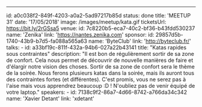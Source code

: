 ---

id: a0c038f2-849f-4203-a0a2-5ad97217b85d
status: done
title: 'MEETUP 31'
date: '17/05/2018'
image: /images/meetup/kata.gif
ticketsUrl: https://bit.ly/2rGSsa5
venue:
id: 7c8220b5-eca7-40c2-bf36-b43fdd530237
name: 'Zenika'
link: 'https://nantes.zenika.com'
sponsor:
id: 29857d5b-1740-43b9-b7d5-fa088a565a63
name: 'ByteClub'
link: 'http://byteclub.fr/'
talks: -
id: a33bf19c-811f-432a-94b6-027a22b43141
title: "Katas rapides sous contraintes"
description: "Il est bon de régulièrement sortir de sa zone de confort. Cela nous permet de découvrir de nouvelle manières de faire et d'élargir notre vision des choses. Sortir de sa zone de confort sera le thème de la soirée. Nous ferons plusieurs katas dans la soirée, mais ils auront tous des contraintes fortes (et différentes). C'est promis, vous ne serez pas à l'aise mais vous apprendrez beaucoup :D ! N'oubliez pas de venir équipé de votre laptop."
speakers: -
id: 7138c9f2-86a7-4d66-8742-a766da34c342
name: 'Xavier Detant'
link: 'xdetant'
